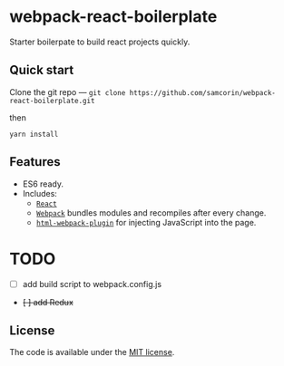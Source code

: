 # webpack-react-boilerplate
Starter boilerpate to build react projects quickly.


## Quick start

Clone the git repo — `git clone https://github.com/samcorin/webpack-react-boilerplate.git` 

then

```
yarn install
```

## Features

* ES6 ready.
* Includes:
  * [`React`](https://facebook.github.io/react/)
  * [`Webpack`](https://webpack.github.io/)
    bundles modules and recompiles after every change.
  * [`html-webpack-plugin`](https://github.com/jantimon/html-webpack-plugin)
    for injecting JavaScript into the page.


# TODO
 - [ ] add build script to webpack.config.js
 - ~~[ ] add Redux~~


## License

The code is available under the [MIT license](LICENSE.txt).
